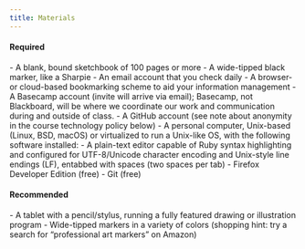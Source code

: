 ```yaml
---
title: Materials
---
```


<h4>Required</h4>
- A blank, bound sketchbook of 100 pages or more
- A wide-tipped black marker, like a Sharpie
- An email account that you check daily
- A browser- or cloud-based bookmarking scheme to aid your information management
- A Basecamp account (invite will arrive via email); Basecamp, not Blackboard, will be where we
  coordinate our work and communication during and outside of class.
- A GitHub account (see note about anonymity in the course technology policy below)
- A personal computer, Unix-based (Linux, BSD, macOS) or virtualized to run a Unix-like OS, with the
  following software installed:
  - A plain-text editor capable of Ruby syntax highlighting and configured for UTF-8/Unicode
    character encoding and Unix-style line endings (LF), entabbed with spaces (two spaces per tab)
  - Firefox Developer Edition (free)
  - Git (free)

<h4>Recommended</h4>
- A tablet with a pencil/stylus, running a fully featured drawing or illustration program
- Wide-tipped markers in a variety of colors (shopping hint: try a search for “professional art
  markers” on Amazon)
